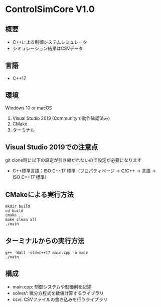 # ControlSimCore V1.0

## 概要
- C++による制御システムシミュレータ
- シミュレーション結果はCSVデータ

## 言語
- C++17

## 環境
Windows 10 or macOS
1. Visual Studio 2019 (Communityで動作確認済み)
1. CMake
1. ターミナル

## Visual Studio 2019での注意点
git clone時に以下の設定が引き継がれないので設定が必要になります
- C++標準言語：ISO C++17 標準（プロパティページ -> C/C++ -> 言語 -> ISO C++17 標準）

## CMakeによる実行方法
```
mkdir build
cd build
cmake ..
make clean all
./main
```

## ターミナルからの実行方法
```
g++ -Wall -std=c++17 main.cpp -o main
./main
```

## 構成
- main.cpp: 制御システムや制御則を記述
- solver/: 微分方程式を数値計算するライブラリ
- csv/: CSVファイルの書き込みを行うライブラリ